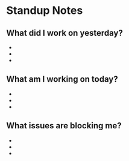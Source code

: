 # Standup Notes

## What did I work on yesterday?
-
-
-
## What am I working on today?
-
-
-
## What issues are blocking me?
-
-
-